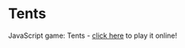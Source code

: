# Tents

JavaScript game: Tents - [click here](https://www.chiark.greenend.org.uk/~sgtatham/puzzles/js/tents.html) to play it online!
